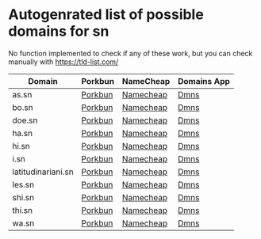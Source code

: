 # Autogenrated list of possible domains for sn

No function implemented to check if any of these work, but you can check manually with https://tld-list.com/

| Domain | Porkbun | NameCheap | Domains App |
|---|---|---|---|
| as.sn | [Porkbun](https://porkbun.com/checkout/search?prb=e814663da1&tlds=&idnLanguage=&search=search&q=as.sn) | [Namecheap](https://www.namecheap.com/domains/registration/results/?domain=as.sn) | [Dmns](https://dmns.app/domains?q=as.sn) |
| bo.sn | [Porkbun](https://porkbun.com/checkout/search?prb=e814663da1&tlds=&idnLanguage=&search=search&q=bo.sn) | [Namecheap](https://www.namecheap.com/domains/registration/results/?domain=bo.sn) | [Dmns](https://dmns.app/domains?q=bo.sn) |
| doe.sn | [Porkbun](https://porkbun.com/checkout/search?prb=e814663da1&tlds=&idnLanguage=&search=search&q=doe.sn) | [Namecheap](https://www.namecheap.com/domains/registration/results/?domain=doe.sn) | [Dmns](https://dmns.app/domains?q=doe.sn) |
| ha.sn | [Porkbun](https://porkbun.com/checkout/search?prb=e814663da1&tlds=&idnLanguage=&search=search&q=ha.sn) | [Namecheap](https://www.namecheap.com/domains/registration/results/?domain=ha.sn) | [Dmns](https://dmns.app/domains?q=ha.sn) |
| hi.sn | [Porkbun](https://porkbun.com/checkout/search?prb=e814663da1&tlds=&idnLanguage=&search=search&q=hi.sn) | [Namecheap](https://www.namecheap.com/domains/registration/results/?domain=hi.sn) | [Dmns](https://dmns.app/domains?q=hi.sn) |
| i.sn | [Porkbun](https://porkbun.com/checkout/search?prb=e814663da1&tlds=&idnLanguage=&search=search&q=i.sn) | [Namecheap](https://www.namecheap.com/domains/registration/results/?domain=i.sn) | [Dmns](https://dmns.app/domains?q=i.sn) |
| latitudinariani.sn | [Porkbun](https://porkbun.com/checkout/search?prb=e814663da1&tlds=&idnLanguage=&search=search&q=latitudinariani.sn) | [Namecheap](https://www.namecheap.com/domains/registration/results/?domain=latitudinariani.sn) | [Dmns](https://dmns.app/domains?q=latitudinariani.sn) |
| les.sn | [Porkbun](https://porkbun.com/checkout/search?prb=e814663da1&tlds=&idnLanguage=&search=search&q=les.sn) | [Namecheap](https://www.namecheap.com/domains/registration/results/?domain=les.sn) | [Dmns](https://dmns.app/domains?q=les.sn) |
| shi.sn | [Porkbun](https://porkbun.com/checkout/search?prb=e814663da1&tlds=&idnLanguage=&search=search&q=shi.sn) | [Namecheap](https://www.namecheap.com/domains/registration/results/?domain=shi.sn) | [Dmns](https://dmns.app/domains?q=shi.sn) |
| thi.sn | [Porkbun](https://porkbun.com/checkout/search?prb=e814663da1&tlds=&idnLanguage=&search=search&q=thi.sn) | [Namecheap](https://www.namecheap.com/domains/registration/results/?domain=thi.sn) | [Dmns](https://dmns.app/domains?q=thi.sn) |
| wa.sn | [Porkbun](https://porkbun.com/checkout/search?prb=e814663da1&tlds=&idnLanguage=&search=search&q=wa.sn) | [Namecheap](https://www.namecheap.com/domains/registration/results/?domain=wa.sn) | [Dmns](https://dmns.app/domains?q=wa.sn) |
